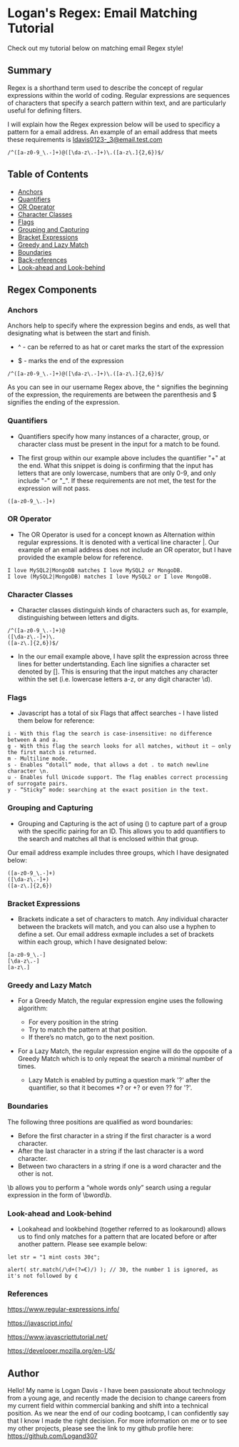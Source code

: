# Logan's Regex: Email Matching Tutorial

Check out my tutorial below on matching email Regex style!
## Summary

Regex is a shorthand term used to describe the concept of regular expressions within the world of coding. Regular expressions are sequences of characters that specify a search pattern within text, and are particularly useful for defining filters. 

I will explain how the Regex expression below will be used to specificy a pattern for a email address. An example of an email address that meets these requirements is ldavis0123-_3@email.test.com

```
/^([a-z0-9_\.-]+)@([\da-z\.-]+)\.([a-z\.]{2,6})$/
```



## Table of Contents

- [Anchors](#anchors)
- [Quantifiers](#quantifiers)
- [OR Operator](#or-operator)
- [Character Classes](#character-classes)
- [Flags](#flags)
- [Grouping and Capturing](#grouping-and-capturing)
- [Bracket Expressions](#bracket-expressions)
- [Greedy and Lazy Match](#greedy-and-lazy-match)
- [Boundaries](#boundaries)
- [Back-references](#back-references)
- [Look-ahead and Look-behind](#look-ahead-and-look-behind)

## Regex Components

### Anchors

Anchors help to specify where the expression begins and ends, as well that designating what is between the start and finish.

* ^ - can be referred to as hat or caret marks the start of the expression

* $ - marks the end of the expression

```
/^([a-z0-9_\.-]+)@([\da-z\.-]+)\.([a-z\.]{2,6})$/
```

As you can see in our username Regex above, the ^ signifies the beginning of the expression, the requirements are between the parenthesis and $ signifies the ending of the expression.

### Quantifiers

* Quantifiers specify how many instances of a character, group, or character class must be present in the input for a match to be found.

* The first group within our example above includes the quantifier "+" at the end. What this snippet is doing is confirming that the input has letters that are only lowercase, numbers that are only 0-9, and only include "-" or "_". If these requirements are not met, the test for the expression will not pass.

```
([a-z0-9_\.-]+)
```

### OR Operator

* The OR Operator is used for a concept known as Alternation within regular expressions. It is denoted with a vertical line character |. Our example of an email address does not include an OR operator, but I have provided the example below for reference.

```
I love MySQL2|MongoDB matches I love MySQL2 or MongoDB.
I love (MySQL2|MongoDB) matches I love MySQL2 or I love MongoDB.
```


### Character Classes

* Character classes distinguish kinds of characters such as, for example, distinguishing between letters and digits.

```
/^([a-z0-9_\.-]+)@
([\da-z\.-]+)\.
([a-z\.]{2,6})$/
```

* In the our email example above, I have split the expression across three lines for better undertstanding. Each line signifies a character set denoted by []. This is ensuring that the input matches any character within the set (i.e. lowercase letters a-z, or any digit character \d).

### Flags

* Javascript has a total of six Flags that affect searches - I have listed them below for reference:

```
i - With this flag the search is case-insensitive: no difference between A and a.
g - With this flag the search looks for all matches, without it – only the first match is returned.
m - Multiline mode.
s - Enables “dotall” mode, that allows a dot . to match newline character \n.
u - Enables full Unicode support. The flag enables correct processing of surrogate pairs.
y - “Sticky” mode: searching at the exact position in the text.
```

### Grouping and Capturing

* Grouping and Capturing is the act of using () to capture part of a group with the specific pairing for an ID. This allows you to add quantifiers to the search and matches all that is enclosed within that group.

Our email address example includes three groups, which I have designated below:

```
([a-z0-9_\.-]+)
([\da-z\.-]+)
([a-z\.]{2,6})
```

### Bracket Expressions

* Brackets indicate a set of characters to match. Any individual character between the brackets will match, and you can also use a hyphen to define a set. Our email address exmaple includes a set of brackets within each group, which I have designated below:

```
[a-z0-9_\.-]
[\da-z\.-]
[a-z\.]
```

### Greedy and Lazy Match

* For a Greedy Match, the regular expression engine uses the following algorithm:
    * For every position in the string
    * Try to match the pattern at that position.
    * If there’s no match, go to the next position.

* For a Lazy Match, the regular expression engine will do the opposite of a Greedy Match which is to only repeat the search a minimal number of times. 
    * Lazy Match is enabled by putting a question mark '?' after the quantifier, so that it becomes *? or +? or even ?? for '?'.

### Boundaries

The following three positions are qualified as word boundaries:

* Before the first character in a string if the first character is a word character.
* After the last character in a string if the last character is a word character.
* Between two characters in a string if one is a word character and the other is not.

\b allows you to perform a “whole words only” search using a regular expression in the form of \bword\b.


### Look-ahead and Look-behind

* Lookahead and lookbehind (together referred to as lookaround) allows us to find only matches for a pattern that are located before or after another pattern. Please see example below:

```
let str = "1 mint costs 30¢";

alert( str.match(/\d+(?=€)/) ); // 30, the number 1 is ignored, as it's not followed by ¢
```

### References

https://www.regular-expressions.info/

https://javascript.info/

https://www.javascripttutorial.net/

https://developer.mozilla.org/en-US/



## Author

Hello! My name is Logan Davis - I have been passionate about technology from a young age, and recently made the decision to change careers from my current field within commercial banking and shift into a technical position. As we near the end of our coding bootcamp, I can confidently say that I know I made the right decision. For more information on me or to see my other projects, please see the link to my github profile here: https://github.com/Logand307
